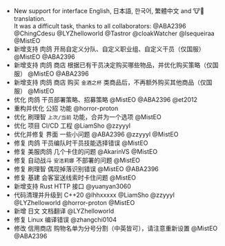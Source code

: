 - New support for interface English, 日本語, 한국어, 繁體中文 and 🐮🍷 translation.  
  It was a difficult task, thanks to all collaborators: @ABA2396 @ChingCdesu @LYZhelloworld @Tastror @cloakWatcher @lsequeiraa @MistEO
- 新增支持 肉鸽 开局自定义分队、自定义职业组、自定义干员（仅国服） @MistEO @ABA2396
- 新增支持 肉鸽 商店 根据已有干员决定购买哪些物品，并优化购买策略（仅国服） @MistEO @ABA2396
- 新增支持 肉鸽 商店 购买 `金酒之杯` 类商品后，不再额外购买其他商品（仅国服） @MistEO
- 优化 肉鸽 干员部署策略、招募策略 @MistEO @ABA2396 @et2012
- 重构并优化 公招 功能 @horror-proton
- 优化 刷理智 `上次/当前` 功能，合并为一个选项 @MistEO
- 优化 项目 CI/CD 工程 @LiamSho @zzyyyl
- 优化并修复 界面 一些小问题 @ABA2396 @zzyyyl @MistEO
- 修复 肉鸽 干员编队时干员技能选择错误 @MistEO
- 修复 美服肉鸽 几个卡住的问题 @AkarinVS @MistEO
- 修复 自动战斗 `安洁莉娜` 不部署的问题 @MistEO
- 修复 刷理智 偶现掉落识别错误 @MistEO @ABA2396
- 修复 基建 会客室送线索时卡住问题 @MistEO
- 新增支持 Rust HTTP 接口 @yuanyan3060
- 代码清理并升级到 C++20 @lhhxxxxx @LiamSho @zzyyyl @LYZhelloworld @horror-proton @MistEO
- 新增 日文 文档翻译 @LYZhelloworld
- 修复 Linux 编译错误 @zhangchi0104
- 修改 信用商店 购物名单为分号分割（中英皆可），请注意重新设置 @MistEO @ABA2396
